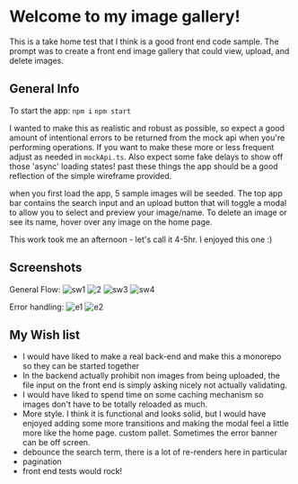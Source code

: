 # Welcome to my image gallery!

This is a take home test that I think is a good front end code sample. The prompt was to create a front end image gallery that could view, upload, and delete images.

## General Info

To start the app:
`npm i`
`npm start`

I wanted to make this as realistic and robust as possible, so expect a good amount of intentional errors to be returned from the mock api when you're performing operations. If you want to make these more or less frequent adjust as needed in `mockApi.ts`. Also expect some fake delays to show off those 'async' loading states! past these things the app should be a good reflection of the simple wireframe provided.

when you first load the app, 5 sample images will be seeded. The top app bar contains the search input and an upload button that will toggle a modal to allow you to select and preview your image/name. To delete an image or see its name, hover over any image on the home page.

This work took me an afternoon - let's call it 4-5hr. I enjoyed this one :)

## Screenshots

General Flow:
![sw1](https://github.com/Matthew-Leighty/sw-react-ts/assets/67803638/544fa072-a6d0-4241-9327-6174e12e6df9)
![2](https://github.com/Matthew-Leighty/sw-react-ts/assets/67803638/2a7467a6-9099-4a50-9075-07565ecfd0f3)
![sw3](https://github.com/Matthew-Leighty/sw-react-ts/assets/67803638/e5c4f4d5-42be-4a3b-9094-4a9c9bc6db88)
![sw4](https://github.com/Matthew-Leighty/sw-react-ts/assets/67803638/dd77dda9-961d-448d-b40a-20c525363f59)

Error handling:
![e1](https://github.com/Matthew-Leighty/sw-react-ts/assets/67803638/8f233361-ec59-42fc-9814-b20215540fda)
![e2](https://github.com/Matthew-Leighty/sw-react-ts/assets/67803638/317baa52-df37-413a-9b60-2d084ba23666)

## My Wish list
- I would have liked to make a real back-end and make this a monorepo
  so they can be started together
- In the backend actually prohibit non images from being uploaded, the file input on the front end is simply asking nicely not actually validating. 
- I would have liked to spend time on some caching
  mechanism so images don't have to be totally reloaded as much.
- More style. I think it is functional and looks solid, but I would have enjoyed adding some more transitions and making the modal feel a little more like the home page. custom pallet. Sometimes the error banner can be off screen.
- debounce the search term, there is a lot of re-renders here in particular
- pagination
- front end tests would rock!
